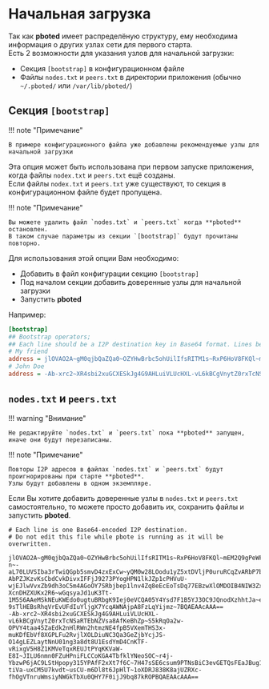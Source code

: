 # Начальная загрузка

Так как **pboted** имеет распределёную структуру, ему необходима информация о других узлах сети для первого старта.  
Есть 2 возможности для указания узлов для начальной загрузки:

- Секция `[bootstrap]` в конфигурационном файле
- Файлы `nodes.txt` и `peers.txt` в директории приложения (обычно `~/.pboted/` или `/var/lib/pboted/`)

## Секция `[bootstrap]`

!!! note "Примечание"

    В примере конфигурационного файла уже добавлены рекомендуемые узлы для начальной загрузки

Эта опция может быть использована при первом запуске приложения, когда файлы `nodex.txt` и `peers.txt` ещё созданы.    
Если файлы `nodex.txt` и `peers.txt` уже существуют, то секция в конфигурационном файле будет пропущена.

!!! note "Примечание"

    Вы можете удалить файл `nodes.txt` и `peers.txt` когда **pboted** остановлен.
    В таком случае параметры из секции `[bootstrap]` будут прочитаны повторно.

Для использования этой опции Вам необходимо:

- Добавить в файл конфигурации секцию `[bootstrap]`
- Под началом секции добавить доверенные узлы для начальной загрузки
- Запустить **pboted**

Например:

```ini
[bootstrap]
## Bootstrap operators;
## Each line should be a I2P destination key in Base64 format. Lines beginning with # are ignored.
# My friend
address = jlOVAO2A~gM0qjbQaZQa0~OZYHwBrbc5ohUilIfsRITM1s~RxP6HoV8FKQl~mEM2Q9gPeWFW29xGP1qy-n~-aL70LUVSIba3rTwiQGpb5smvD4zxExCw~yQM0w28LOodu1yZ5xtDVljP0uruRCqZvARbP7bB8uJKJ7NPlmBsai9jIvrZFug-AbPZJKzvKsCbdCvkDivxIFFjJ9273PYogHPN1lkJZp1cPHVuU-wjEJlwVvxZb9dh3oC5m4AGoOY7SRbjbep1lnv4Zq8eEcEoTsDq77EBzwXlOMDOIB4NIW3ZxK8EJKEP-XcnDHZXUKx2R6~wGqsyaJd1uK3Tt-1M5S6AAeMSkNEuKWEdo0ugtuBRbgK9Iej0eVCQA05Y4Ysd7F1B5YJ3OC9JQnodXzhhtJa~ednw7yhOJoyvxWFDWKnA72zactlXksczn9rbxY3xHMtkezWw4lJmg1d-9sTlHEBsRhqVrEvUFdIuYljgX7YcqAWNAjpA8FzLqYijmz~7BQAEAAcAAA==
# John Doe
address = -Ab-xrc2~XR4sbi2xuGCXESkJg4G9AHLuiVLUcHXL-vL6kBCgVnytZ0rxTcNSaRTEbNZVsa8AfKeBhZp~S5kRqOa2w-OPVY4taa45ZaEdk2nHlRWn2htmzNE4fpB5VXemTHS3x-muKDfEbVf8XGPLFu2RvjlXOLDiuNC3Qa3GeZjbYcjJS-O14gLEZLaytNnU01ng3a8dt8U1EsdYmD4CnKTF-vRixgV5H8Z1KMVeTqxREUJtPYqKKVaW-E8I~JILU6nmn0FZuHPniFLCCoKGA4TbfklYNeoSOC~r4j-YbzwP6jAC9LStHpopy315YPAfF2xXt7f6C~7H47sSE6csum9PTNsBiC3evGETQsFEaJBug1TCcDWaDMcRiOOUuYkIPFdiVirSE91iBLCZX0bwVzS5xdCBQ1g-tiVa-uxCM5U7kvdt~usCU-m6Dl8t6JpHlT~1oXDRJ838K8ajUZRXc-fhOgVTnruWmsiyNWGkTbXu0QHY7F0ijJ9bq87kROPBQAEAAcAAA==

```

## `nodes.txt` и `peers.txt`

!!! warning "Внимание"

    Не редактируйте `nodes.txt` и `peers.txt` пока **pboted** запущен, иначе они будут перезаписаны.

!!! note "Примечание"

    Повторы I2P адресов в файлах `nodes.txt` и `peers.txt` будут проигнорированы при старте **pboted**.
    Узлы будут добавлены в одном экземпляре.

Если Вы хотите добавить доверенные узлы в `nodes.txt` и `peers.txt` самостоятельно, то можете просто добавить их, сохранить файлы и запустить **pboted**.

```
# Each line is one Base64-encoded I2P destination.
# Do not edit this file while pbote is running as it will be overwritten.

jlOVAO2A~gM0qjbQaZQa0~OZYHwBrbc5ohUilIfsRITM1s~RxP6HoV8FKQl~mEM2Q9gPeWFW29xGP1qy-n~-aL70LUVSIba3rTwiQGpb5smvD4zxExCw~yQM0w28LOodu1yZ5xtDVljP0uruRCqZvARbP7bB8uJKJ7NPlmBsai9jIvrZFug-AbPZJKzvKsCbdCvkDivxIFFjJ9273PYogHPN1lkJZp1cPHVuU-wjEJlwVvxZb9dh3oC5m4AGoOY7SRbjbep1lnv4Zq8eEcEoTsDq77EBzwXlOMDOIB4NIW3ZxK8EJKEP-XcnDHZXUKx2R6~wGqsyaJd1uK3Tt-1M5S6AAeMSkNEuKWEdo0ugtuBRbgK9Iej0eVCQA05Y4Ysd7F1B5YJ3OC9JQnodXzhhtJa~ednw7yhOJoyvxWFDWKnA72zactlXksczn9rbxY3xHMtkezWw4lJmg1d-9sTlHEBsRhqVrEvUFdIuYljgX7YcqAWNAjpA8FzLqYijmz~7BQAEAAcAAA==
-Ab-xrc2~XR4sbi2xuGCXESkJg4G9AHLuiVLUcHXL-vL6kBCgVnytZ0rxTcNSaRTEbNZVsa8AfKeBhZp~S5kRqOa2w-OPVY4taa45ZaEdk2nHlRWn2htmzNE4fpB5VXemTHS3x-muKDfEbVf8XGPLFu2RvjlXOLDiuNC3Qa3GeZjbYcjJS-O14gLEZLaytNnU01ng3a8dt8U1EsdYmD4CnKTF-vRixgV5H8Z1KMVeTqxREUJtPYqKKVaW-E8I~JILU6nmn0FZuHPniFLCCoKGA4TbfklYNeoSOC~r4j-YbzwP6jAC9LStHpopy315YPAfF2xXt7f6C~7H47sSE6csum9PTNsBiC3evGETQsFEaJBug1TCcDWaDMcRiOOUuYkIPFdiVirSE91iBLCZX0bwVzS5xdCBQ1g-tiVa-uxCM5U7kvdt~usCU-m6Dl8t6JpHlT~1oXDRJ838K8ajUZRXc-fhOgVTnruWmsiyNWGkTbXu0QHY7F0ijJ9bq87kROPBQAEAAcAAA==

```
